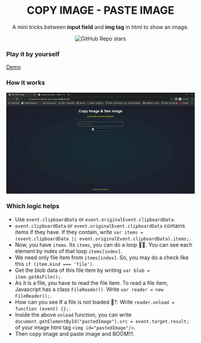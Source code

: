 <h1 align="center">COPY IMAGE - PASTE IMAGE </h1>
<p align="center">A mini tricks between <b>input field</b> and <b>img tag</b> in html to show an image.</p>
<p align="center">
	<img alt="GitHub Repo stars" src="https://img.shields.io/github/stars/Miltonbhowmick/copy-paste-image-field"> 
</p>

### Play it by yourself
<a href="https://miltonbhowmick.github.io/copy-paste-image-field/">Demo</a>

### How it works
<img src="images/demo.gif" align="center">


### Which logic helps
- Use `event.clipboardData` or `event.originalEvent.clipboardData`.
- `event.clipboardData` or `event.originalEvent.clipboardData` contains items if they have. If they contain, write `var items = (event.clipboardData || event.originalEvent.clipboardData).items;`.
- Now, you have `items`. Its `items`, you can do a loop 💁‍♂️. You can see each element by index of that loop `items[index]`.
- We need only file item from `items[index]`. So, you may do a check like this `if (item.kind === 'file')`.
- Get the blob data of this file item by writing `var blob = item.getAsFile();`.
- As it is a file, you have to read the file item. To read a file item, Javascript has a class `FileReader()`. Write `var reader = new FileReader();`.
- How can you see If a file is not loaded 🤫?. Write `reader.onload = function (event) {};`.
- Inside the above `onload` function, you can write `document.getElementById("pastedImage").src = event.target.result;` of your image html tag `<img id="pastedImage"/>`.
- Then copy image and paste image and BOOM!!!. 


